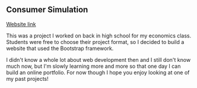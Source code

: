 ## Consumer Simulation
[Website link](https://engineerfaunce.github.io/consumer-simulation/)

This was a project I worked on back in high school for my economics class. Students were free to choose their project format, so I decided to build a website that used the Bootstrap framework.

I didn't know a whole lot about web development then and I still don't know much now, but I'm slowly learning more and more so that one day I can build an online portfolio. For now though I hope you enjoy looking at one of my past projects!

